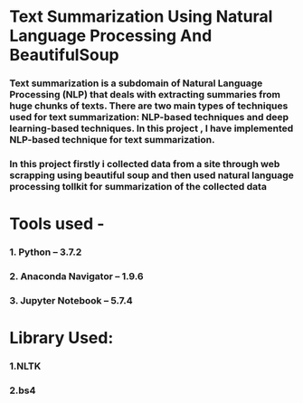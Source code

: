 <h1>Text Summarization Using Natural Language Processing And BeautifulSoup</h1>

<h3>Text summarization is a subdomain of Natural Language Processing (NLP) that deals with extracting summaries from huge chunks of texts.
There are two main types of techniques used for text summarization: NLP-based techniques and deep learning-based techniques. In this 
project , I have implemented NLP-based technique for text summarization.</h3>

<h3>In this project firstly i collected data from a site through web scrapping using beautiful soup and then used natural language processing tollkit for summarization of the collected data</h3>


<h1>Tools used -</h1>
<h3>1. Python – 3.7.2</h3>
<h3>2. Anaconda Navigator – 1.9.6</h3>
<h3>3. Jupyter Notebook – 5.7.4</h3>

<h1>Library Used:</h1>
<h3>1.NLTK</h3>
<h3>2.bs4</h3>
